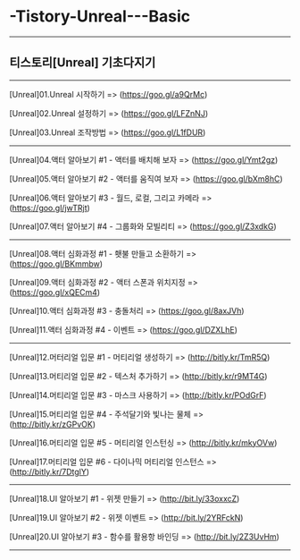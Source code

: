 # -Tistory-Unreal---Basic

-----------------------------------

## 티스토리[Unreal] 기초다지기

-----------------------------------

[Unreal]01.Unreal 시작하기 => (https://goo.gl/a9QrMc)

[Unreal]02.Unreal 설정하기 => (https://goo.gl/LFZnNJ)

[Unreal]03.Unreal 조작방법 => (https://goo.gl/L1fDUR)

-----------------------------------

[Unreal]04.액터 알아보기 #1 - 액터를 배치해 보자 => (https://goo.gl/Ymt2gz)

[Unreal]05.액터 알아보기 #2 - 액터를 움직여 보자 => (https://goo.gl/bXm8hC)

[Unreal]06.액터 알아보기 #3 - 월드, 로컬, 그리고 카메라 => (https://goo.gl/jwTRjt)

[Unreal]07.액터 알아보기 #4 - 그룹화와 모빌리티 => (https://goo.gl/Z3xdkG)

-----------------------------------

[Unreal]08.액터 심화과정 #1 - 횃불 만들고 소환하기 => (https://goo.gl/BKmmbw)

[Unreal]09.액터 심화과정 #2 - 액터 스폰과 위치지정 => (https://goo.gl/xQECm4)

[Unreal]10.액터 심화과정 #3 - 충돌처리 => (https://goo.gl/8axJVh)

[Unreal]11.액터 심화과정 #4 - 이벤트 => (https://goo.gl/DZXLhE)

-----------------------------------

[Unreal]12.머터리얼 입문 #1 - 머티리얼 생성하기 => (http://bitly.kr/TmR5Q) 

[Unreal]13.머티리얼 입문 #2 - 텍스처 추가하기 => (http://bitly.kr/r9MT4G)

[Unreal]14.머티리얼 입문 #3 - 마스크 사용하기 => (http://bitly.kr/POdGrF)

[Unreal]15.머티리얼 입문 #4 - 주석달기와 빛나는 물체 => (http://bitly.kr/zGPvOK)

[Unreal]16.머티리얼 입문 #5 - 머티리얼 인스턴싱 => (http://bitly.kr/mkyOVw)

[Unreal]17.머티리얼 입문 #6 - 다이나믹 머티리얼 인스턴스 => (http://bitly.kr/7DtglY)

-----------------------------------

[Unreal]18.UI 알아보기 #1 - 위젯 만들기 => (http://bit.ly/33oxxcZ)

[Unreal]19.UI 알아보기 #2 - 위젯 이벤트 => (http://bit.ly/2YRFckN)

[Unreal]20.UI 알아보기 #3 - 함수를 활용항 바인딩 => (http://bit.ly/2Z3UvHm)

-----------------------------------
